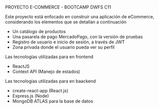 PROYECTO E-COMMERCE - BOOTCAMP DWFS C11 

Este proyecto está enfocado en construir una aplicación de eCommerce, considerando los elementos que se detallan a continuación

- Un catálogo de productos 
- Una pasarela de pago MercadoPago, con la versión de pruebas 
- Registro de usuario e inicio de sesión, a través de JWT 
- Zona privada donde el usuario pueda ver su perfil

Las tecnologías utilizadas para en frontend 
- ReactJS 
- Context API (Manejo de estados)

Las tecnologías utilizadas para en baackend 
- create-react-app (React.js)
- Express.js (Node)
- MongoDB ATLAS para la base de datos


